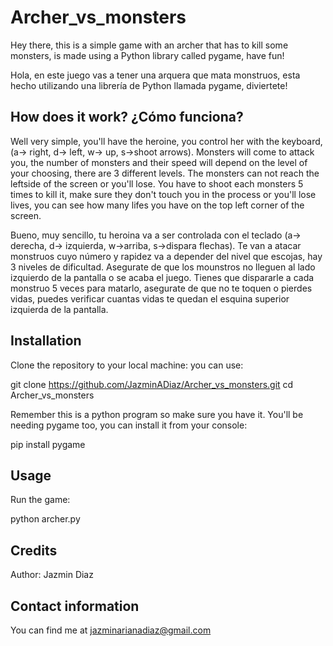 # Archer_vs_monsters
Hey there, this is a simple game with an archer that has to kill some monsters, is made using a Python library called pygame, have fun!


Hola, en este juego vas a tener una arquera que mata monstruos, esta hecho utilizando una librería de Python llamada pygame, diviertete!


## How does it work? ¿Cómo funciona?
Well very simple, you'll have the heroine, you control her with the keyboard, (a-> right, d-> left, w-> up, s->shoot arrows).
Monsters will come to attack you, the number of monsters and their speed will depend on the level of your choosing, there are 3 different levels.
The monsters can not reach the leftside of the screen or you'll lose.
You have to shoot each monsters 5 times to kill it, make sure they don't touch you in the process or you'll lose lives, you can see how many lifes you have on the top left corner of the screen.

Bueno, muy sencillo, tu heroina va a ser controlada con el teclado (a-> derecha, d-> izquierda, w->arriba, s->dispara flechas).
Te van a atacar monstruos cuyo número y rapidez va a depender del nivel que escojas, hay 3 niveles de dificultad.
Asegurate de que los mounstros no lleguen al lado izquierdo de la pantalla o se acaba el juego.
Tienes que dispararle a cada monstruo 5 veces para matarlo, asegurate de que no te toquen o pierdes vidas, puedes verificar cuantas vidas te quedan el esquina superior izquierda de la pantalla.

## Installation

Clone the repository to your local machine:
you can use:

git clone https://github.com/JazminADiaz/Archer_vs_monsters.git
cd Archer_vs_monsters

Remember this is a python program so make sure you have it.
You'll be needing pygame too, you can install it from your console:

pip install pygame

## Usage
Run the game:

python archer.py

## Credits
Author: Jazmin Diaz

## Contact information
You can find me at jazminarianadiaz@gmail.com



